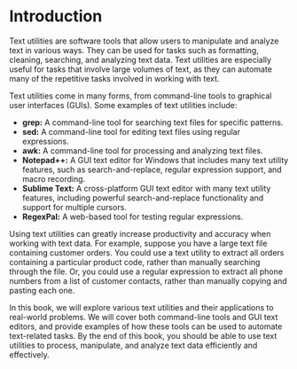 # Introduction

Text utilities are software tools that allow users to manipulate and analyze text in various ways. They can be used for tasks such as formatting, cleaning, searching, and analyzing text data. Text utilities are especially useful for tasks that involve large volumes of text, as they can automate many of the repetitive tasks involved in working with text.

Text utilities come in many forms, from command-line tools to graphical user interfaces (GUIs). Some examples of text utilities include:

* **grep:** A command-line tool for searching text files for specific patterns.
* **sed:** A command-line tool for editing text files using regular expressions.
* **awk:** A command-line tool for processing and analyzing text files.
* **Notepad++:** A GUI text editor for Windows that includes many text utility features, such as search-and-replace, regular expression support, and macro recording.
* **Sublime Text:** A cross-platform GUI text editor with many text utility features, including powerful search-and-replace functionality and support for multiple cursors.
* **RegexPal:** A web-based tool for testing regular expressions.

Using text utilities can greatly increase productivity and accuracy when working with text data. For example, suppose you have a large text file containing customer orders. You could use a text utility to extract all orders containing a particular product code, rather than manually searching through the file. Or, you could use a regular expression to extract all phone numbers from a list of customer contacts, rather than manually copying and pasting each one.

In this book, we will explore various text utilities and their applications to real-world problems. We will cover both command-line tools and GUI text editors, and provide examples of how these tools can be used to automate text-related tasks. By the end of this book, you should be able to use text utilities to process, manipulate, and analyze text data efficiently and effectively.
